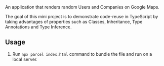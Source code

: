An application that renders random Users and Companies on Google Maps.

The goal of this mini project is to demonstrate code-reuse in TypeScript by taking advantages of properties such as Classes, Inheritance, Type Annotations and Type Inference.

## Usage

1. Run `npx parcel index.html` command to bundle the file and run on a local server.
